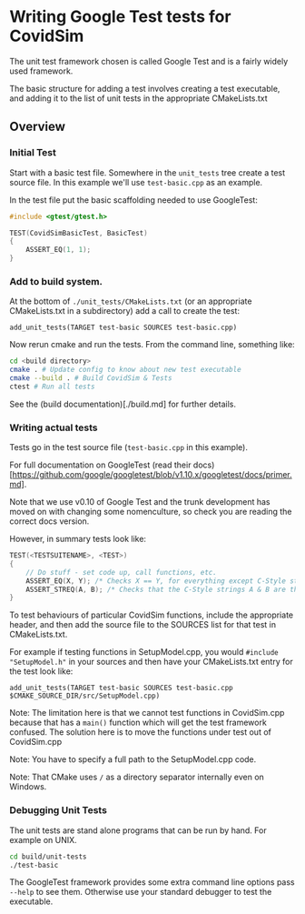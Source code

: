 # Writing Google Test tests for CovidSim

The unit test framework chosen is called Google Test and is a fairly widely
used framework.

The basic structure for adding a test involves creating a test executable, and
adding it to the list of unit tests in the appropriate CMakeLists.txt

## Overview

### Initial Test

Start with a basic test file.  Somewhere in the `unit_tests` tree create a test
source file.  In this example we'll use `test-basic.cpp` as an example.

In the test file put the basic scaffolding needed to use GoogleTest:

```c++
#include <gtest/gtest.h>

TEST(CovidSimBasicTest, BasicTest)
{
    ASSERT_EQ(1, 1);
}
```

### Add to build system.

At the bottom of `./unit_tests/CMakeLists.txt` (or an appropriate CMakeLists.txt in a subdirectory) add a call to create the test:

```
add_unit_tests(TARGET test-basic SOURCES test-basic.cpp)
```

Now rerun cmake and run the tests.  From the command line, something like:

```sh
cd <build directory>
cmake . # Update config to know about new test executable
cmake --build . # Build CovidSim & Tests
ctest # Run all tests
```

See the (build documentation)[./build.md] for further details.

### Writing actual tests

Tests go in the test source file (`test-basic.cpp` in this example).

For full documentation on GoogleTest
(read their docs)[https://github.com/google/googletest/blob/v1.10.x/googletest/docs/primer.md].

Note that we use v0.10 of Google Test and the trunk development has moved on with changing some nomenculture, so check you are reading the correct docs version.

However, in summary tests look like:

```c++
TEST(<TESTSUITENAME>, <TEST>)
{
    // Do stuff - set code up, call functions, etc.
    ASSERT_EQ(X, Y); /* Checks X == Y, for everything except C-Style strings */
    ASSERT_STREQ(A, B); /* Checks that the C-Style strings A & B are the same. */
}
```

To test behaviours of particular CovidSim functions, include the appropriate header, and then add the source file to the SOURCES list for that test in CMakeLists.txt.

For example if testing functions in SetupModel.cpp, you would `#include "SetupModel.h"` in your sources and then have your CMakeLists.txt entry for the test look like:

```
add_unit_tests(TARGET test-basic SOURCES test-basic.cpp $CMAKE_SOURCE_DIR/src/SetupModel.cpp)
```

Note: The limitation here is that we cannot test functions in CovidSim.cpp because that has a `main()` function which will get the test framework confused.  The solution here is to move the functions under test out of CovidSim.cpp

Note: You have to specify a full path to the SetupModel.cpp code.

Note: That CMake uses `/` as a directory separator internally even on Windows.

### Debugging Unit Tests

The unit tests are stand alone programs that can be run by hand.  For example on UNIX.

```sh
cd build/unit-tests
./test-basic
```

The GoogleTest framework provides some extra command line options pass `--help` to see them.  Otherwise use your standard debugger to test the executable.
